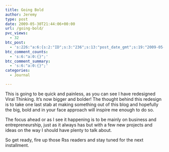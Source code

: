 ```yaml
---
title: Going Bold
author: Jeremy
type: post
date: 2009-05-30T21:44:06+00:00
url: /going-bold/
pvc_views:
  - 32
btc_post:
  - 's:226:"a:6:{s:2:"ID";s:3:"236";s:13:"post_date_gmt";s:19:"2009-05-30 21:44:06";s:23:"initial_import_date_gmt";s:19:"2009-06-06 01:48:19";s:20:"last_import_date_gmt";s:19:"0000-00-00 00:00:00";s:4:"hits";s:1:"0";s:6:"misses";s:1:"0";}";'
btc_comment_counts:
  - 's:6:"a:0:{}";'
btc_comment_summary:
  - 's:6:"a:0:{}";'
categories:
  - Journal

---
```

This is going to be quick and painless, as you can see I have redesigned Viral Thinking. It&#8217;s now bigger and bolder! The thought behind this redesign is to take one last stab at making something out of this blog and hopefully the big, bold and in your face approach will inspire me enough to do so.

The focus ahead or as I see it happening is to be mainly on business and entrepreneurship, just as it always has but with a few new projects and ideas on the way I should have plenty to talk about.

So get ready, fire up those Rss readers and stay tuned for the next installment.